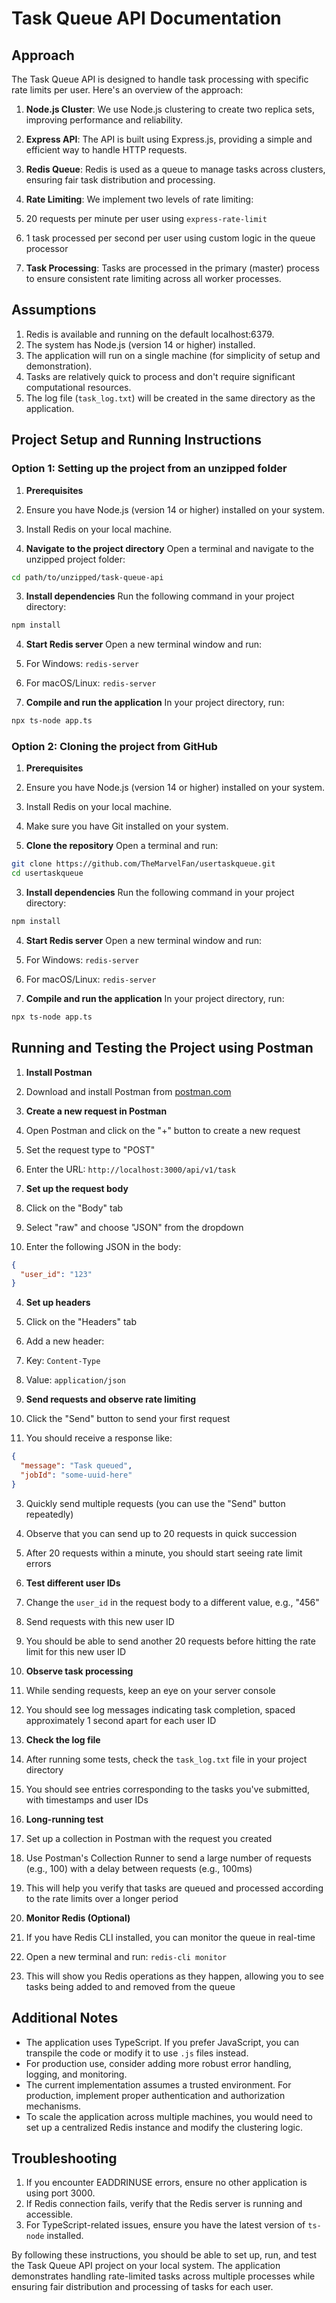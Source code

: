 # Task Queue API Documentation

## Approach

The Task Queue API is designed to handle task processing with specific rate limits per user. Here's an overview of the approach:

1. **Node.js Cluster**: We use Node.js clustering to create two replica sets, improving performance and reliability.
2. **Express API**: The API is built using Express.js, providing a simple and efficient way to handle HTTP requests.
3. **Redis Queue**: Redis is used as a queue to manage tasks across clusters, ensuring fair task distribution and processing.
4. **Rate Limiting**: We implement two levels of rate limiting:

1. 20 requests per minute per user using `express-rate-limit`
2. 1 task processed per second per user using custom logic in the queue processor



5. **Task Processing**: Tasks are processed in the primary (master) process to ensure consistent rate limiting across all worker processes.


## Assumptions

1. Redis is available and running on the default localhost:6379.
2. The system has Node.js (version 14 or higher) installed.
3. The application will run on a single machine (for simplicity of setup and demonstration).
4. Tasks are relatively quick to process and don't require significant computational resources.
5. The log file (`task_log.txt`) will be created in the same directory as the application.

## Project Setup and Running Instructions

### Option 1: Setting up the project from an unzipped folder

1. **Prerequisites**

1. Ensure you have Node.js (version 14 or higher) installed on your system.
2. Install Redis on your local machine.



2. **Navigate to the project directory**
   Open a terminal and navigate to the unzipped project folder:

```bash
cd path/to/unzipped/task-queue-api
```


3. **Install dependencies**
   Run the following command in your project directory:

```bash
npm install
```


4. **Start Redis server**
   Open a new terminal window and run:

1. For Windows: `redis-server`
2. For macOS/Linux: `redis-server`



5. **Compile and run the application**
   In your project directory, run:

```bash
npx ts-node app.ts
```




### Option 2: Cloning the project from GitHub

1. **Prerequisites**

1. Ensure you have Node.js (version 14 or higher) installed on your system.
2. Install Redis on your local machine.
3. Make sure you have Git installed on your system.



2. **Clone the repository**
   Open a terminal and run:

```bash
git clone https://github.com/TheMarvelFan/usertaskqueue.git
cd usertaskqueue
```


3. **Install dependencies**
   Run the following command in your project directory:

```bash
npm install
```


4. **Start Redis server**
   Open a new terminal window and run:

1. For Windows: `redis-server`
2. For macOS/Linux: `redis-server`



5. **Compile and run the application**
   In your project directory, run:

```bash
npx ts-node app.ts
```




## Running and Testing the Project using Postman

1. **Install Postman**

1. Download and install Postman from [postman.com](https://www.postman.com/downloads/)



2. **Create a new request in Postman**

1. Open Postman and click on the "+" button to create a new request
2. Set the request type to "POST"
3. Enter the URL: `http://localhost:3000/api/v1/task`



3. **Set up the request body**

1. Click on the "Body" tab
2. Select "raw" and choose "JSON" from the dropdown
3. Enter the following JSON in the body:

```json
{
  "user_id": "123"
}
```





4. **Set up headers**

1. Click on the "Headers" tab
2. Add a new header:

1. Key: `Content-Type`
2. Value: `application/json`






5. **Send requests and observe rate limiting**

1. Click the "Send" button to send your first request
2. You should receive a response like:

```json
{
  "message": "Task queued",
  "jobId": "some-uuid-here"
}
```


3. Quickly send multiple requests (you can use the "Send" button repeatedly)
4. Observe that you can send up to 20 requests in quick succession
5. After 20 requests within a minute, you should start seeing rate limit errors



6. **Test different user IDs**

1. Change the `user_id` in the request body to a different value, e.g., "456"
2. Send requests with this new user ID
3. You should be able to send another 20 requests before hitting the rate limit for this new user ID



7. **Observe task processing**

1. While sending requests, keep an eye on your server console
2. You should see log messages indicating task completion, spaced approximately 1 second apart for each user ID



8. **Check the log file**

1. After running some tests, check the `task_log.txt` file in your project directory
2. You should see entries corresponding to the tasks you've submitted, with timestamps and user IDs



9. **Long-running test**

1. Set up a collection in Postman with the request you created
2. Use Postman's Collection Runner to send a large number of requests (e.g., 100) with a delay between requests (e.g., 100ms)
3. This will help you verify that tasks are queued and processed according to the rate limits over a longer period



10. **Monitor Redis (Optional)**

1. If you have Redis CLI installed, you can monitor the queue in real-time
2. Open a new terminal and run: `redis-cli monitor`
3. This will show you Redis operations as they happen, allowing you to see tasks being added to and removed from the queue





## Additional Notes

- The application uses TypeScript. If you prefer JavaScript, you can transpile the code or modify it to use `.js` files instead.
- For production use, consider adding more robust error handling, logging, and monitoring.
- The current implementation assumes a trusted environment. For production, implement proper authentication and authorization mechanisms.
- To scale the application across multiple machines, you would need to set up a centralized Redis instance and modify the clustering logic.


## Troubleshooting

1. If you encounter EADDRINUSE errors, ensure no other application is using port 3000.
2. If Redis connection fails, verify that the Redis server is running and accessible.
3. For TypeScript-related issues, ensure you have the latest version of `ts-node` installed.


By following these instructions, you should be able to set up, run, and test the Task Queue API project on your local system. The application demonstrates handling rate-limited tasks across multiple processes while ensuring fair distribution and processing of tasks for each user.
